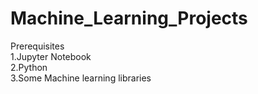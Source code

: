 # Machine_Learning_Projects
Prerequisites<br/>
1.Jupyter Notebook<br/>
2.Python<br/>
3.Some Machine learning libraries
